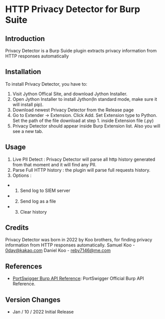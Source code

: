 # HTTP Privacy Detector for Burp Suite

## Introduction

Privacy Detector is a Burp Suide plugin extracts privacy information from HTTP responses automatically

## Installation

To install Privacy Detector, you have to:

1. Visit Jython Offical Site, and download Jython Installer.
2. Open Jython Installer to install Jython(In standard mode, make sure it will install pip). 
3. Download newest Privacy Detector from the Release page
4. Go to Extender -> Extension. Click Add. Set Extension type to Python. Set the path of the file download at step 1.
   inside Extension file (.py)
5. Privacy Detector should appear inside Burp Extension list. Also you will see a new tab.

## Usage

1. Live PII Detect : Privacy Detector will parse all http history generated from that moment and it will find any PII.
2. Parse Full HTTP history : the plugin will parse full requests history.
3. Options : 
- 1) Send log to SIEM server
- 2) Send log as a file
- 3) Clear history

## Credits

Privacy Detector was born in 2022 by Koo brothers, for finding privacy information from HTTP responses automatically.
Samuel Koo - 0day@kakao.com
Daniel Koo - reby7146@me.com

## References

- [PortSwigger Burp API Reference](https://portswigger.net/burp/extender/api/burp/package-summary.html): PortSwigger Official Burp API Reference.

## Version Changes

- Jan / 10 / 2022 Initial Release

